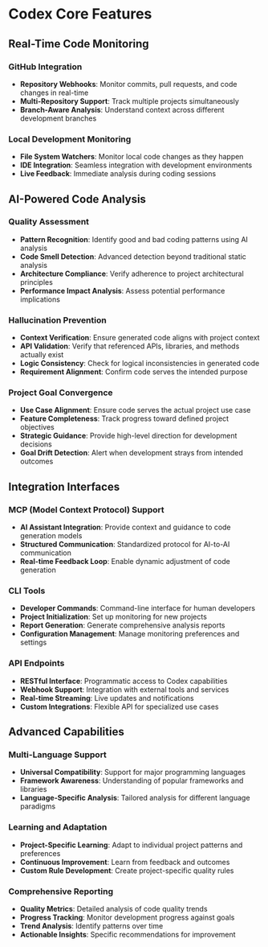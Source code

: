 # Codex Core Features

## Real-Time Code Monitoring

### GitHub Integration
- **Repository Webhooks**: Monitor commits, pull requests, and code changes in real-time
- **Multi-Repository Support**: Track multiple projects simultaneously
- **Branch-Aware Analysis**: Understand context across different development branches

### Local Development Monitoring
- **File System Watchers**: Monitor local code changes as they happen
- **IDE Integration**: Seamless integration with development environments
- **Live Feedback**: Immediate analysis during coding sessions

## AI-Powered Code Analysis

### Quality Assessment
- **Pattern Recognition**: Identify good and bad coding patterns using AI analysis
- **Code Smell Detection**: Advanced detection beyond traditional static analysis
- **Architecture Compliance**: Verify adherence to project architectural principles
- **Performance Impact Analysis**: Assess potential performance implications

### Hallucination Prevention
- **Context Verification**: Ensure generated code aligns with project context
- **API Validation**: Verify that referenced APIs, libraries, and methods actually exist
- **Logic Consistency**: Check for logical inconsistencies in generated code
- **Requirement Alignment**: Confirm code serves the intended purpose

### Project Goal Convergence
- **Use Case Alignment**: Ensure code serves the actual project use case
- **Feature Completeness**: Track progress toward defined project objectives
- **Strategic Guidance**: Provide high-level direction for development decisions
- **Goal Drift Detection**: Alert when development strays from intended outcomes

## Integration Interfaces

### MCP (Model Context Protocol) Support
- **AI Assistant Integration**: Provide context and guidance to code generation models
- **Structured Communication**: Standardized protocol for AI-to-AI communication
- **Real-time Feedback Loop**: Enable dynamic adjustment of code generation

### CLI Tools
- **Developer Commands**: Command-line interface for human developers
- **Project Initialization**: Set up monitoring for new projects
- **Report Generation**: Generate comprehensive analysis reports
- **Configuration Management**: Manage monitoring preferences and settings

### API Endpoints
- **RESTful Interface**: Programmatic access to Codex capabilities
- **Webhook Support**: Integration with external tools and services
- **Real-time Streaming**: Live updates and notifications
- **Custom Integrations**: Flexible API for specialized use cases

## Advanced Capabilities

### Multi-Language Support
- **Universal Compatibility**: Support for major programming languages
- **Framework Awareness**: Understanding of popular frameworks and libraries
- **Language-Specific Analysis**: Tailored analysis for different language paradigms

### Learning and Adaptation
- **Project-Specific Learning**: Adapt to individual project patterns and preferences
- **Continuous Improvement**: Learn from feedback and outcomes
- **Custom Rule Development**: Create project-specific quality rules

### Comprehensive Reporting
- **Quality Metrics**: Detailed analysis of code quality trends
- **Progress Tracking**: Monitor development progress against goals
- **Trend Analysis**: Identify patterns over time
- **Actionable Insights**: Specific recommendations for improvement
